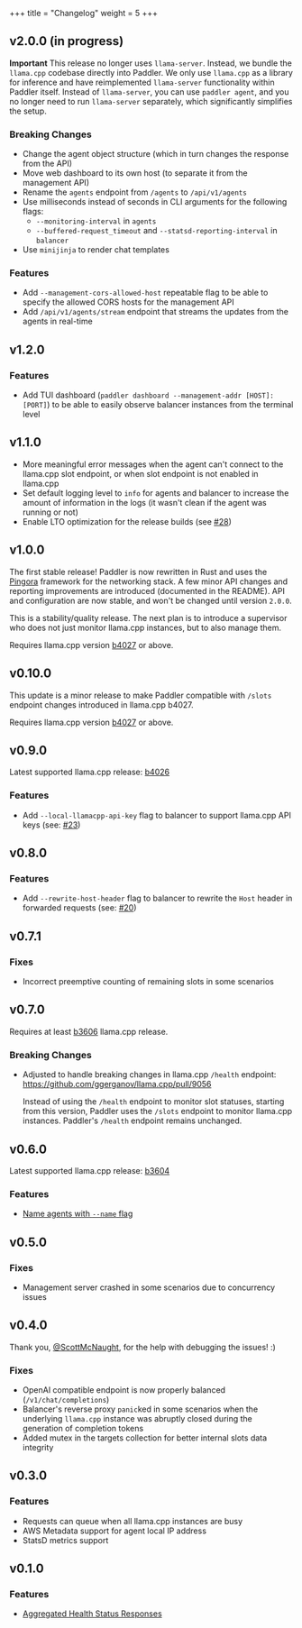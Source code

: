 +++
title = "Changelog"
weight = 5
+++

## v2.0.0 (in progress)

**Important** This release no longer uses `llama-server`. Instead, we bundle the `llama.cpp` codebase directly into Paddler.
We only use `llama.cpp` as a library for inference and have reimplemented `llama-server` functionality within Paddler itself.
Instead of `llama-server`, you can use `paddler agent`, and you no longer need to run `llama-server` separately, which significantly simplifies the setup.

### Breaking Changes

- Change the agent object structure (which in turn changes the response from the API)
- Move web dashboard to its own host (to separate it from the management API)
- Rename the `agents` endpoint from `/agents` to `/api/v1/agents`
- Use milliseconds instead of seconds in CLI arguments for the following flags:
    - `--monitoring-interval` in `agents`
    - `--buffered-request_timeout` and `--statsd-reporting-interval` in `balancer`
- Use `minijinja` to render chat templates

### Features

- Add `--management-cors-allowed-host` repeatable flag to be able to specify the allowed CORS hosts for the management API
- Add `/api/v1/agents/stream` endpoint that streams the updates from the agents in real-time

## v1.2.0

### Features

- Add TUI dashboard (`paddler dashboard --management-addr [HOST]:[PORT]`) to be able to easily observe balancer instances from the terminal level

## v1.1.0

- More meaningful error messages when the agent can't connect to the llama.cpp slot endpoint, or when slot endpoint is not enabled in llama.cpp
- Set default logging level to `info` for agents and balancer to increase the amount of information in the logs (it wasn't clean if the agent was running or not)
- Enable LTO optimization for the release builds (see [#28](https://github.com/distantmagic/paddler/issues/28))

## v1.0.0

The first stable release! Paddler is now rewritten in Rust and uses the [Pingora](https://github.com/cloudflare/pingora) framework for the networking stack. A few minor API changes and reporting improvements are introduced (documented in the README). API and configuration are now stable, and won't be changed until version `2.0.0`.

This is a stability/quality release. The next plan is to introduce a supervisor who does not just monitor llama.cpp instances, but to also manage them.

Requires llama.cpp version [b4027](https://github.com/ggerganov/llama.cpp/releases/tag/b4027) or above.

## v0.10.0

This update is a minor release to make Paddler compatible with `/slots` endpoint changes introduced in llama.cpp b4027.

Requires llama.cpp version [b4027](https://github.com/ggerganov/llama.cpp/releases/tag/b4027) or above.

## v0.9.0

Latest supported llama.cpp release: [b4026](https://github.com/ggerganov/llama.cpp/releases/tag/b4026)

### Features

- Add `--local-llamacpp-api-key` flag to balancer to support llama.cpp API keys (see: [#23](https://github.com/distantmagic/paddler/issues/23))

## v0.8.0

### Features

- Add `--rewrite-host-header` flag to balancer to rewrite the `Host` header in forwarded requests (see: [#20](https://github.com/distantmagic/paddler/issues/20))

## v0.7.1

### Fixes

- Incorrect preemptive counting of remaining slots in some scenarios

## v0.7.0

Requires at least [b3606](https://github.com/ggerganov/llama.cpp/releases/tag/b3606) llama.cpp release.

### Breaking Changes

- Adjusted to handle breaking changes in llama.cpp `/health` endpoint: https://github.com/ggerganov/llama.cpp/pull/9056
  
    Instead of using the `/health` endpoint to monitor slot statuses, starting from this version, Paddler uses the `/slots` endpoint to monitor llama.cpp instances.
    Paddler's `/health` endpoint remains unchanged.

## v0.6.0

Latest supported llama.cpp release: [b3604](https://github.com/ggerganov/llama.cpp/releases/tag/b3604)

### Features

- [Name agents with `--name` flag](https://github.com/distantmagic/paddler/issues/15)

## v0.5.0

### Fixes

- Management server crashed in some scenarios due to concurrency issues

## v0.4.0

Thank you, [@ScottMcNaught](https://github.com/ScottMcNaught), for the help with debugging the issues! :)

### Fixes

- OpenAI compatible endpoint is now properly balanced (`/v1/chat/completions`)
- Balancer's reverse proxy `panic`ked in some scenarios when the underlying `llama.cpp` instance was abruptly closed during the generation of completion tokens
- Added mutex in the targets collection for better internal slots data integrity

## v0.3.0

### Features

* Requests can queue when all llama.cpp instances are busy
* AWS Metadata support for agent local IP address
* StatsD metrics support

## v0.1.0

### Features

* [Aggregated Health Status Responses](https://github.com/distantmagic/paddler/releases/tag/v0.1.0)
